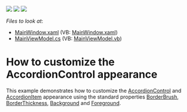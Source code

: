 <!-- default badges list -->
![](https://img.shields.io/endpoint?url=https://codecentral.devexpress.com/api/v1/VersionRange/353310423/21.1.1%2B)
[![](https://img.shields.io/badge/Open_in_DevExpress_Support_Center-FF7200?style=flat-square&logo=DevExpress&logoColor=white)](https://supportcenter.devexpress.com/ticket/details/T986691)
[![](https://img.shields.io/badge/📖_How_to_use_DevExpress_Examples-e9f6fc?style=flat-square)](https://docs.devexpress.com/GeneralInformation/403183)
<!-- default badges end -->
<!-- default file list -->
*Files to look at*:

* [MainWindow.xaml](./CS/AppearanceCustomization/MainWindow.xaml) (VB: [MainWindow.xaml](./VB/AppearanceCustomization/MainWindow.xaml))
* [MainViewModel.cs](./CS/AppearanceCustomization/MainViewModel.cs) (VB: [MainViewModel.vb](./VB/AppearanceCustomization/MainViewModel.vb))
<!-- default file list end -->
# How to customize the AccordionControl appearance


This example demonstrates how to customize the <a href="https://documentation.devexpress.com/WPF/DevExpress.Xpf.Accordion.AccordionControl.class">AccordionControl</a> and <a href="https://documentation.devexpress.com/WPF/DevExpress.Xpf.Accordion.AccordionItem.class">AccordionItem</a> appearance using the standard properties <a href="https://docs.microsoft.com/en-us/dotnet/api/system.windows.controls.control.borderbrush?view=net-5.0">BorderBrush</a>, <a href="https://docs.microsoft.com/en-us/dotnet/api/system.windows.controls.border.borderthickness?view=net-5.0">BorderThickness</a>, <a href="https://docs.microsoft.com/en-us/dotnet/api/system.windows.controls.control.background?view=net-5.0">Background</a> and <a href="https://docs.microsoft.com/en-us/dotnet/api/system.windows.controls.control.foreground?view=net-5.0">Foreground</a>.

<br/>
